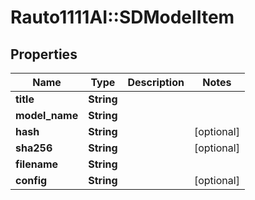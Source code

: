 # Rauto1111AI::SDModelItem

## Properties
Name | Type | Description | Notes
------------ | ------------- | ------------- | -------------
**title** | **String** |  | 
**model_name** | **String** |  | 
**hash** | **String** |  | [optional] 
**sha256** | **String** |  | [optional] 
**filename** | **String** |  | 
**config** | **String** |  | [optional] 

